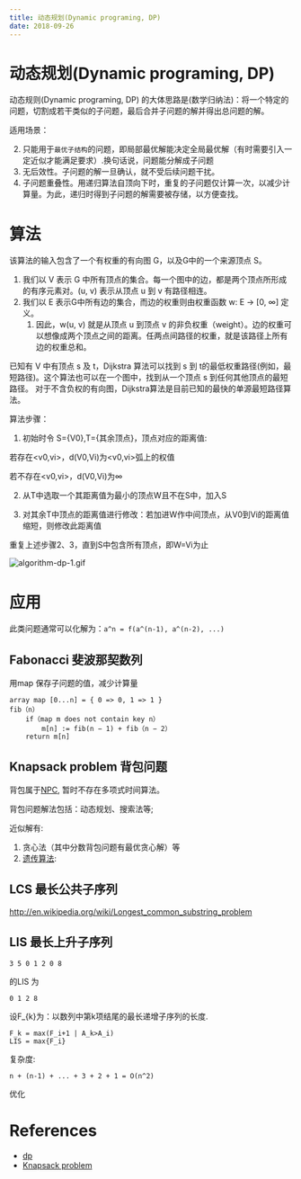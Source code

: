 ```yaml
---
title: 动态规划(Dynamic programing, DP)
date: 2018-09-26
---
```

# 动态规划(Dynamic programing, DP)
动态规则(Dynamic programing, DP) 的大体思路是(数学归纳法)：将一个特定的问题，切割成若干类似的子问题，最后合并子问题的解并得出总问题的解。

适用场景：

2. 只能用于`最优子结构`的问题，即局部最优解能决定全局最优解（有时需要引入一定近似才能满足要求）.换句话说，问题能分解成子问题
3. 无后效性。子问题的解一旦确认，就不受后续问题干扰。
4. 子问题重叠性。用递归算法自顶向下时，重复的子问题仅计算一次，以减少计算量。为此，递归时得到子问题的解需要被存储，以方便查找。

# 算法

该算法的输入包含了一个有权重的有向图 G，以及G中的一个来源顶点 S。
1. 我们以 V 表示 G 中所有顶点的集合。每一个图中的边，都是两个顶点所形成的有序元素对。(u, v) 表示从顶点 u 到 v 有路径相连。
2. 我们以 E 表示G中所有边的集合，而边的权重则由权重函数 w: E → [0, ∞] 定义。
   1. 因此，w(u, v) 就是从顶点 u 到顶点 v 的非负权重（weight）。边的权重可以想像成两个顶点之间的距离。任两点间路径的权重，就是该路径上所有边的权重总和。

已知有 V 中有顶点 s 及 t，Dijkstra 算法可以找到 s 到 t的最低权重路径(例如，最短路径)。这个算法也可以在一个图中，找到从一个顶点 s 到任何其他顶点的最短路径。
对于不含负权的有向图，Dijkstra算法是目前已知的最快的单源最短路径算法。

算法步骤：

1. 初始时令 S={V0},T={其余顶点}，顶点对应的距离值:

若存在<v0,vi>，d(V0,Vi)为<v0,vi>弧上的权值

若不存在<v0,vi>，d(V0,Vi)为∞

2. 从T中选取一个其距离值为最小的顶点W且不在S中，加入S

3. 对其余T中顶点的距离值进行修改：若加进W作中间顶点，从V0到Vi的距离值缩短，则修改此距离值

重复上述步骤2、3，直到S中包含所有顶点，即W=Vi为止


![algorithm-dp-1.gif](/img/algorithm-dp-1.gif)

# 应用
此类问题通常可以化解为：`a^n = f(a^(n-1), a^(n-2), ...)`

## Fabonacci 斐波那契数列
用map 保存子问题的值，减少计算量

	array map [0...n] = { 0 => 0, 1 => 1 }
	fib（n）
		if（map m does not contain key n）
			m[n] := fib(n − 1) + fib（n − 2）
		return m[n]

## Knapsack problem 背包问题
背包属于[NPC](/algorithm/algorith-np), 暂时不存在多项式时间算法。

背包问题解法包括：动态规划、搜索法等; 

近似解有:
1. 贪心法（其中分数背包问题有最优贪心解）等
2. [遗传算法](http://www.cnblogs.com/heaad/archive/2010/12/23/1914725.html): 
 
## LCS 最长公共子序列
http://en.wikipedia.org/wiki/Longest_common_substring_problem

## LIS 最长上升子序列

    3 5 0 1 2 0 8

的LIS 为

    0 1 2 8

设F_{k}为：以数列中第k项结尾的最长递增子序列的长度.

    F_k = max(F_i+1 | A_k>A_i)
    LIS = max{F_i}

复杂度:

    n + (n-1) + ... + 3 + 2 + 1 = O(n^2)

优化


# References

- [dp]
- [Knapsack problem]

[Knapsack problem]: http://zh.wikipedia.org/wiki/%E8%83%8C%E5%8C%85%E9%97%AE%E9%A2%98
[dp]: http://zh.wikipedia.org/zh/%E5%8A%A8%E6%80%81%E8%A7%84%E5%88%92
[LCS]: http://en.wikipedia.org/wiki/Longest_common_subsequence_problem
